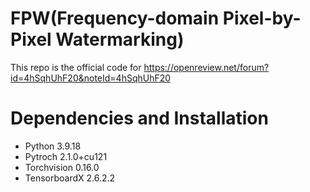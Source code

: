 # FPW(Frequency-domain Pixel-by-Pixel Watermarking)
This repo is the official code for https://openreview.net/forum?id=4hSqhUhF20&noteId=4hSqhUhF20

# Dependencies and Installation
- Python 3.9.18
- Pytroch 2.1.0+cu121
- Torchvision 0.16.0
- TensorboardX 2.6.2.2

